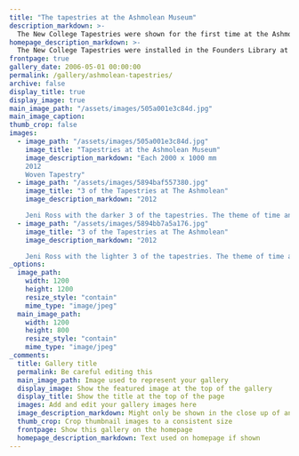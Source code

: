 ```yaml
---
title: "The tapestries at the Ashmolean Museum"
description_markdown: >-
  The New College Tapestries were shown for the first time at the Ashmolean Museum in Oxford [www.ashmolean.org/exhibitions/](http://www.ashmolean.org/exhibitions/) from the 13th September to the 28th October 2012\. They were installed in the Founders Library at New College in April 2015 after building works were completed.
homepage_description_markdown: >-
  The New College Tapestries were installed in the Founders Library at New College in April 2015 after building works were completed.
frontpage: true
gallery_date: 2006-05-01 00:00:00
permalink: /gallery/ashmolean-tapestries/
archive: false
display_title: true
display_image: true
main_image_path: "/assets/images/505a001e3c84d.jpg"
main_image_caption:
thumb_crop: false
images:
  - image_path: "/assets/images/505a001e3c84d.jpg"
    image_title: "Tapestries at the Ashmolean Museum"
    image_description_markdown: "Each 2000 x 1000 mm
    2012
    Woven Tapestry"
  - image_path: "/assets/images/5894baf557380.jpg"
    image_title: "3 of the Tapestries at The Ashmolean"
    image_description_markdown: "2012

    Jeni Ross with the darker 3 of the tapestries. The theme of time and space moves away from the light of the sun and into the darker reaches of the solar system."
  - image_path: "/assets/images/5894bb7a5a176.jpg"
    image_title: "3 of the Tapestries at The Ashmolean"
    image_description_markdown: "2012

    Jeni Ross with the lighter 3 of the tapestries. The theme of time and space starts with the sun and  the light  and moves out into the near  solar system."
_options:
  image_path:
    width: 1200
    height: 1200
    resize_style: "contain"
    mime_type: "image/jpeg"
  main_image_path:
    width: 1200
    height: 800
    resize_style: "contain"
    mime_type: "image/jpeg"
_comments:
  title: Gallery title
  permalink: Be careful editing this
  main_image_path: Image used to represent your gallery
  display_image: Show the featured image at the top of the gallery
  display_title: Show the title at the top of the page
  images: Add and edit your gallery images here
  image_description_markdown: Might only be shown in the close up of an image
  thumb_crop: Crop thumbnail images to a consistent size
  frontpage: Show this gallery on the homepage
  homepage_description_markdown: Text used on homepage if shown
---
```

